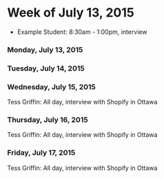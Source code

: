 # Week of July 13, 2015

* Example Student: 8:30am - 1:00pm, interview

### Monday, July 13, 2015

### Tuesday, July 14, 2015

### Wednesday, July 15, 2015
Tess Griffin: All day, interview with Shopify in Ottawa
### Thursday, July 16, 2015
Tess Griffin: All day, interview with Shopify in Ottawa
### Friday, July 17, 2015
Tess Griffin: All day, interview with Shopify in Ottawa